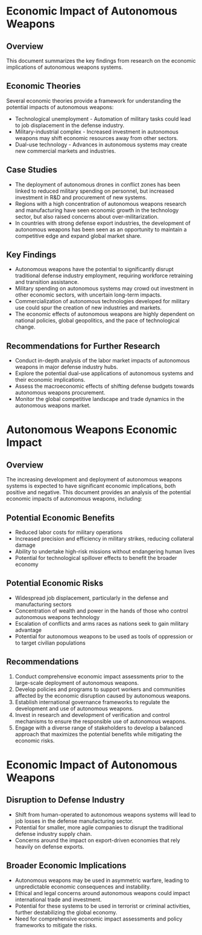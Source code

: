 # Economic Impact of Autonomous Weapons

## Overview
This document summarizes the key findings from research on the economic implications of autonomous weapons systems.

## Economic Theories
Several economic theories provide a framework for understanding the potential impacts of autonomous weapons:
- Technological unemployment - Automation of military tasks could lead to job displacement in the defense industry.
- Military-industrial complex - Increased investment in autonomous weapons may shift economic resources away from other sectors.
- Dual-use technology - Advances in autonomous systems may create new commercial markets and industries.

## Case Studies
- The deployment of autonomous drones in conflict zones has been linked to reduced military spending on personnel, but increased investment in R&D and procurement of new systems.
- Regions with a high concentration of autonomous weapons research and manufacturing have seen economic growth in the technology sector, but also raised concerns about over-militarization.
- In countries with strong defense export industries, the development of autonomous weapons has been seen as an opportunity to maintain a competitive edge and expand global market share.

## Key Findings
- Autonomous weapons have the potential to significantly disrupt traditional defense industry employment, requiring workforce retraining and transition assistance.
- Military spending on autonomous systems may crowd out investment in other economic sectors, with uncertain long-term impacts.
- Commercialization of autonomous technologies developed for military use could spur the creation of new industries and markets.
- The economic effects of autonomous weapons are highly dependent on national policies, global geopolitics, and the pace of technological change.

## Recommendations for Further Research
- Conduct in-depth analysis of the labor market impacts of autonomous weapons in major defense industry hubs.
- Explore the potential dual-use applications of autonomous systems and their economic implications.
- Assess the macroeconomic effects of shifting defense budgets towards autonomous weapons procurement.
- Monitor the global competitive landscape and trade dynamics in the autonomous weapons market.
# Autonomous Weapons Economic Impact

## Overview
The increasing development and deployment of autonomous weapons systems is expected to have significant economic implications, both positive and negative. This document provides an analysis of the potential economic impacts of autonomous weapons, including:

## Potential Economic Benefits
- Reduced labor costs for military operations
- Increased precision and efficiency in military strikes, reducing collateral damage
- Ability to undertake high-risk missions without endangering human lives
- Potential for technological spillover effects to benefit the broader economy

## Potential Economic Risks
- Widespread job displacement, particularly in the defense and manufacturing sectors
- Concentration of wealth and power in the hands of those who control autonomous weapons technology
- Escalation of conflicts and arms races as nations seek to gain military advantage
- Potential for autonomous weapons to be used as tools of oppression or to target civilian populations

## Recommendations
1. Conduct comprehensive economic impact assessments prior to the large-scale deployment of autonomous weapons.
2. Develop policies and programs to support workers and communities affected by the economic disruption caused by autonomous weapons.
3. Establish international governance frameworks to regulate the development and use of autonomous weapons.
4. Invest in research and development of verification and control mechanisms to ensure the responsible use of autonomous weapons.
5. Engage with a diverse range of stakeholders to develop a balanced approach that maximizes the potential benefits while mitigating the economic risks.
# Economic Impact of Autonomous Weapons

## Disruption to Defense Industry
- Shift from human-operated to autonomous weapons systems will lead to job losses in the defense manufacturing sector.
- Potential for smaller, more agile companies to disrupt the traditional defense industry supply chain.
- Concerns around the impact on export-driven economies that rely heavily on defense exports.

## Broader Economic Implications
- Autonomous weapons may be used in asymmetric warfare, leading to unpredictable economic consequences and instability.
- Ethical and legal concerns around autonomous weapons could impact international trade and investment.
- Potential for these systems to be used in terrorist or criminal activities, further destabilizing the global economy.
- Need for comprehensive economic impact assessments and policy frameworks to mitigate the risks.
